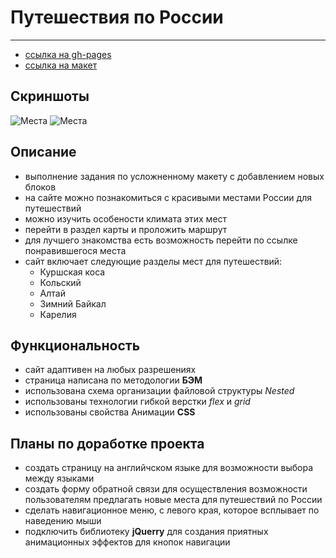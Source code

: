 # Путешествия по России
***

- [ссылка на gh-pages](https://nikolaymishaev.github.io/russian-travel-add/index.html)
- [ссылка на макет](https://www.figma.com/file/Ps5DEgC8gANJn0aJ3FWj3T/Russia-_-desktop-%2B-mobile-(Copy)?node-id=0%3A1)

## Скриншоты
![Места](https://github.com/NikolayMishaev/russian-travel-add/raw/main/images/readme/01.jpg)
![Места](https://github.com/NikolayMishaev/russian-travel-add/raw/main/images/readme/02.jpg)
## Описание
- выполнение задания по усложненному макету с добавлением новых блоков
- на сайте можно познакомиться с красивыми местами России для путешествий
- можно изучить особености климата этих мест
- перейти в раздел карты и проложить маршрут
- для лучшего знакомства есть возможность перейти по ссылке понравившегося места
- сайт включает следующие разделы мест для путешествий:
  - Куршская коса
  - Кольский
  - Алтай
  - Зимний Байкал
  - Карелия
  
## Функциональность
- сайт адаптивен на любых разрешениях
- страница написана по методологии __БЭМ__
- использована схема организации файловой структуры _Nested_
- использованы технологии гибкой верстки _flex_ и _grid_
- использованы свойства Анимации __CSS__

## Планы по доработке проекта
- создать страницу на английчском языке для возможности выбора между языками
- создать форму обратной связи для осуществления возможности пользователям предлагать новые места для путешествий по России
- сделать навигационное меню, с левого края, которое всплывает по наведению мыши
- подключить библиотеку __jQuerry__ для создания приятных анимационных эффектов для кнопок навигации

